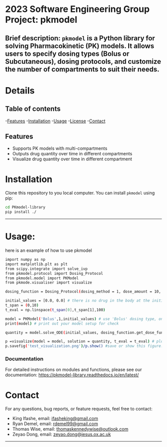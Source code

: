 # 2023 Software Engineering Group Project: pkmodel
Brief description: `pkmodel` is a Python library for solving Pharmacokinetic (PK) models. It allows users to specify dosing types (Bolus or Subcutaneous), dosing protocols, and customize the number of compartments to suit their needs.
-----
# Details 

## Table of contents
-[Features](#Features)
-[Installation](#Installation)
-[Usage](#Usage)
-[License](#License)
-[Contact](#Contact)


## Features
+ Supports PK models with multi-compartments
+ Outputs drug quantity over time in different compartments
+ Visualize drug quantity over time in different compartment


# Installation
Clone this repository to you local computer. You can install `pkmodel` using pip:

```bash
cd PKmodel-library
pip install ./
```
------

# Usage: 
here is an example of how to use pkmodel
```bash
import numpy as np
import matplotlib.plt as plt
from scipy.integrate import solve_ivp
from pkmodel.protocol import Dosing_Protocol
from pkmodel.model import PKModel
from pkmode.visualiser import visualize

dosing_function = Dosing_Protocol(dosing_method = 1, dose_amount = 10, interval = 0) # secify a dosing function for a step dosing of 10 ng at t = 0.

initial_values = [0.0, 0.0] # there is no drug in the body at the initial step.
t_span = (0,10)
t_eval = np.linspace(t_span[0],t_span[1],100)

model = PKModel('Bolus',1,initial_values) # use 'Bolus' dosing type, only one peripheral compartement.
print(model) # print out your model setup for check

quantity = model.solve_ODE(initial_values, dosing_function.get_dose_function(), transition_rate =  [0.1], elimination_rate = 0.1, volume_c = 1, volume_q = [1], t_span = t_span, t_eval = t_eval) # solve the equation

p =visualize(model = model, solution = quantity, t_eval = t_eval) # plot the solutions for all compartments with detailed labels
p.savefig('test_visualization.png')/p.show() #save or show this figure. 
```
### Documentation
For detailed instructions on modules and functions, please see our documentation: https://pkmodel-library.readthedocs.io/en/latest/


# Contact
For any questions, bug reports, or feature requests, feel free to contact:
+ King Ifashe, email: ifasheking@gmail.com
+ Ryan Demel, email: rdemel99@gmail.com
+ Thomas Wise, email: thomaskennedywise@outlook.com
+ Zeyao Dong, email: zeyao.dong@jesus.ox.ac.uk

------

